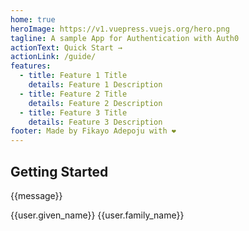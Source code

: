```yaml
---
home: true
heroImage: https://v1.vuepress.vuejs.org/hero.png
tagline: A sample App for Authentication with Auth0
actionText: Quick Start →
actionLink: /guide/
features:
  - title: Feature 1 Title
    details: Feature 1 Description
  - title: Feature 2 Title
    details: Feature 2 Description
  - title: Feature 3 Title
    details: Feature 3 Description
footer: Made by Fikayo Adepoju with ❤️
---
```


## Getting Started

{{message}}

<p v-if="user">{{user.given_name}} {{user.family_name}}</p>

<template>
  <LoginButton v-if="!user" :client="auth0client" @login-complete="getUser()" />
  <LogoutButton v-else :client="auth0client" />
</template>

<script>
import auth from "./.vuepress/auth";
import LoginButton from "./.vuepress/components/LoginButton";
import LogoutButton from "./.vuepress/components/LogoutButton";


export default {
  data() {
    return {
      message: "Hey, this is dynamic",
      auth0client : null,
      loginButton: null,
      user : null
    }
  },

  async mounted(){
    this.auth0client = await auth.createClient();
    console.log(this.auth0client);

    this.user = await this.auth0client.getUser();
    console.log(this.user);
    
  },

  methods : {
    async login () {
      await auth.loginWithPopup(this.auth0client);
    },
    async getUser(){
      this.user = await this.auth0client.getUser();
      console.log(this.user);
    }
  }
}
</script>

